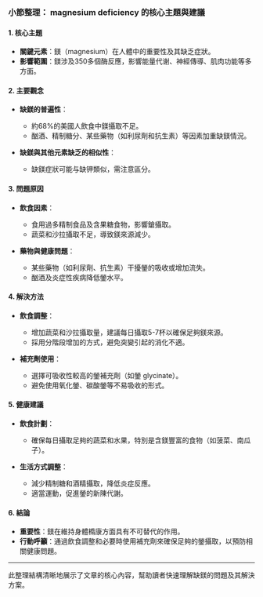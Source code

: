 ### 小節整理： magnesium deficiency 的核心主題與建議

#### 1. 核心主題
- **關鍵元素**：鎂（magnesium）在人體中的重要性及其缺乏症狀。
- **影響範圍**：鎂涉及350多個酶反應，影響能量代谢、神經傳導、肌肉功能等多方面。

#### 2. 主要觀念
- **缺鎂的普遍性**：
  - 約68%的美國人飲食中鎂攝取不足。
  - 酗酒、精制糖分、某些藥物（如利尿劑和抗生素）等因素加重缺鎂情況。
  
- **缺鎂與其他元素缺乏的相似性**：
  - 缺鎂症狀可能与缺钾類似，需注意區分。
  
#### 3. 問題原因
- **飲食因素**：
  - 食用過多精制食品及含果糖食物，影響鎗攝取。
  - 蔬菜和沙拉攝取不足，導致鎂來源減少。
  
- **藥物與健康問題**：
  - 某些藥物（如利尿劑、抗生素）干擾鎣的吸收或增加流失。
  - 酗酒及炎症性疾病降低鎣水平。
  
#### 4. 解決方法
- **飲食調整**：
  - 增加蔬菜和沙拉攝取量，建議每日攝取5-7杯以確保足夠鎂來源。
  - 採用分階段增加的方式，避免突變引起的消化不適。

- **補充劑使用**：
  - 選擇可吸收性較高的鎣補充劑（如鎣 glycinate）。
  - 避免使用氧化鎣、碳酸鎣等不易吸收的形式。

#### 5. 健康建議
- **飲食計劃**：
  - 確保每日攝取足夠的蔬菜和水果，特別是含鎂豐富的食物（如菠菜、南瓜子）。
  
- **生活方式調整**：
  - 減少精制糖和酒精攝取，降低炎症反應。
  - 適當運動，促進鎣的新陳代謝。

#### 6. 結論
- **重要性**：鎂在維持身體橢康方面具有不可替代的作用。
- **行動呼籲**：通過飲食調整和必要時使用補充劑來確保足夠的鎣攝取，以預防相關健康問題。

---

此整理結構清晰地展示了文章的核心內容，幫助讀者快速理解缺鎂的問題及其解決方案。